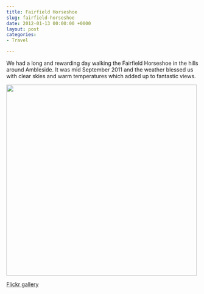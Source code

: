 ```yaml
---
title: Fairfield Horseshoe
slug: fairfield-horseshoe
date: 2012-01-13 00:00:00 +0000
layout: post
categories: 
- Travel

---
```

We had a long and rewarding day walking the Fairfield Horseshoe in the hills around Ambleside. It was mid September 2011 and the weather blessed us with clear skies and warm temperatures which added up to fantastic views.   
   
<img src="assets/images/2012/01/Ambleside_Fairfield_Horshoe_20112011-09-15-at-22-03-36-300x182.jpg" alt="" width="500" height="" border="" align="" />   

[Flickr gallery][flic] 

[flic]: http://flic.kr/s/aHsjzpdyNj
